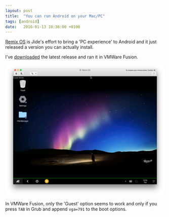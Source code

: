 ```yaml
---
layout: post
title:  "You can run Android on your Mac/PC"
tags: [android]
date:   2016-01-13 10:36:00 +0100
---
```


[Remix OS](http://www.jide.com/en/remixos) is Jide's effort to bring a 'PC experience' to Android and it just released a version you can actually install.

I've [downloaded](http://www.jide.com/en/remixos-for-pc#downloadNow) the latest release and ran it in VMWare Fusion.

 ![Remix OS running in VMWare Fusion](/assets/blog/Screen_Shot_2016-01-12_at_16.52.27.png)

In VMWare Fusion, only the 'Guest' option seems to work and only if you press ```TAB``` in Grub and append ```vga=791``` to the boot options.
